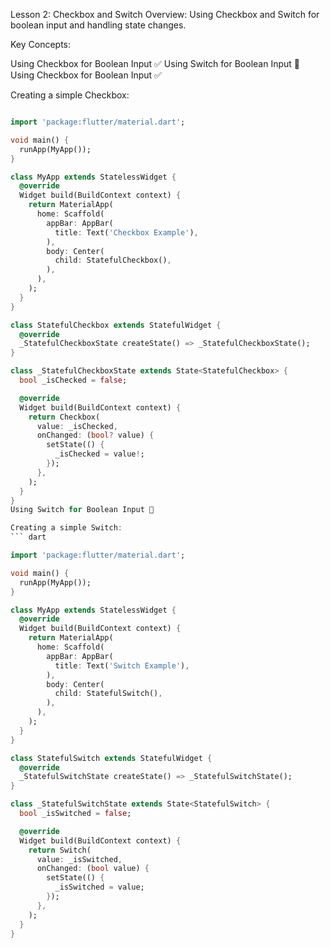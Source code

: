Lesson 2: Checkbox and Switch
Overview: Using Checkbox and Switch for boolean input and handling state changes.

Key Concepts:

Using Checkbox for Boolean Input ✅
Using Switch for Boolean Input 🔄
Using Checkbox for Boolean Input ✅

Creating a simple Checkbox:
``` dart

import 'package:flutter/material.dart';

void main() {
  runApp(MyApp());
}

class MyApp extends StatelessWidget {
  @override
  Widget build(BuildContext context) {
    return MaterialApp(
      home: Scaffold(
        appBar: AppBar(
          title: Text('Checkbox Example'),
        ),
        body: Center(
          child: StatefulCheckbox(),
        ),
      ),
    );
  }
}

class StatefulCheckbox extends StatefulWidget {
  @override
  _StatefulCheckboxState createState() => _StatefulCheckboxState();
}

class _StatefulCheckboxState extends State<StatefulCheckbox> {
  bool _isChecked = false;

  @override
  Widget build(BuildContext context) {
    return Checkbox(
      value: _isChecked,
      onChanged: (bool? value) {
        setState(() {
          _isChecked = value!;
        });
      },
    );
  }
}
Using Switch for Boolean Input 🔄

Creating a simple Switch:
``` dart

import 'package:flutter/material.dart';

void main() {
  runApp(MyApp());
}

class MyApp extends StatelessWidget {
  @override
  Widget build(BuildContext context) {
    return MaterialApp(
      home: Scaffold(
        appBar: AppBar(
          title: Text('Switch Example'),
        ),
        body: Center(
          child: StatefulSwitch(),
        ),
      ),
    );
  }
}

class StatefulSwitch extends StatefulWidget {
  @override
  _StatefulSwitchState createState() => _StatefulSwitchState();
}

class _StatefulSwitchState extends State<StatefulSwitch> {
  bool _isSwitched = false;

  @override
  Widget build(BuildContext context) {
    return Switch(
      value: _isSwitched,
      onChanged: (bool value) {
        setState(() {
          _isSwitched = value;
        });
      },
    );
  }
}